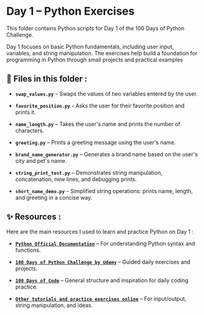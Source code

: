 
# Day 1 – Python Exercises
This folder contains Python scripts for Day 1 of the 100 Days of Python Challenge.

Day 1 focuses on basic Python fundamentals, including user input, variables, and string manipulation. The exercises help build a foundation for programming in Python through small projects and practical examples

## 📂 Files in this folder :
* __```swap_values.py```__ – Swaps the values of two variables entered by the user.

* __```favorite_position.py```__ - Asks the user for their favorite position and prints it.

* __```name_length.py```__ – Takes the user's name and prints the number of characters.

* __```greeting.py```__ – Prints a greeting message using the user's name.

* __```brand_name_generator.py```__ – Generates a brand name based on the user's city and pet's name.

* __```string_print_test.py```__ – Demonstrates string manipulation, concatenation, new lines, and debugging prints.

* __```short_name_demo.py```__ – Simplified string operations: prints name, length, and greeting in a concise way.

## ✨ Resources :
Here are the main resources I used to learn and practice Python on Day 1 :

* [__```Python Official Documentation```__](https://docs.python.org/3/) – For understanding Python syntax and functions.

* [__```100 Days of Python Challenge by Udemy```__](https://www.udemy.com/course/100-days-of-code/?couponCode=KEEPLEARNING) – Guided daily exercises and projects.

* [__```100 Days of Code```__](https://www.100daysofcode.com/?) – General structure and inspiration for daily coding practice.

* [__```Other tutorials and practice exercises online```__](https://www.w3schools.com/python/) – For input/output, string manipulation, and ideas.
